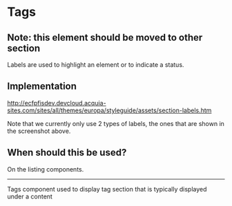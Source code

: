 # Tags

## Note: this element should be moved to other section

Labels are used to highlight an element or to indicate a status.

## Implementation

http://ecfpfisdev.devcloud.acquia-sites.com/sites/all/themes/europa/styleguide/assets/section-labels.htm

Note that we currently only use 2 types of labels, the ones that are shown in the screenshot above.

## When should this be used?

On the listing components.

---
Tags component used to display tag section that is typically displayed under a content

